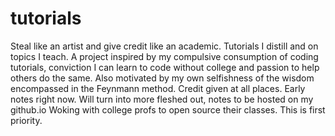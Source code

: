 # tutorials
Steal like an artist and give credit like an academic. Tutorials I distill and on topics I teach.
A project inspired by my compulsive consumption of coding tutorials, conviction I can learn to code without college and passion to help others do the same.
Also motivated by my own selfishness of the wisdom encompassed in the Feynmann method. Credit given at all places.
Early notes right now. Will turn into more fleshed out, notes to be hosted on my github.io
Woking with college profs to open source their classes. This is first priority.
